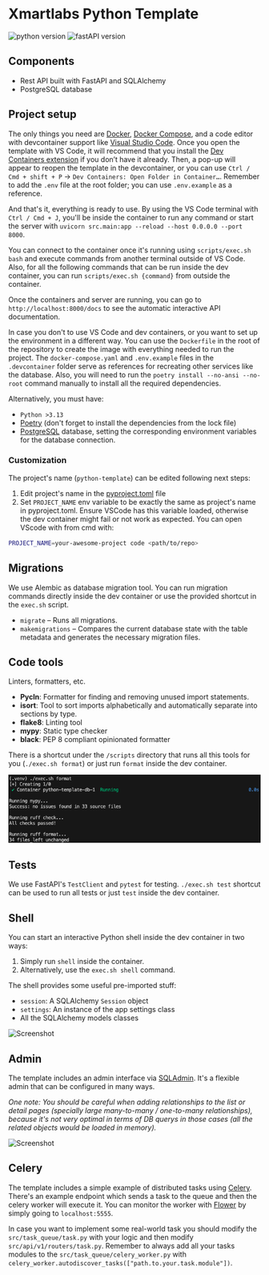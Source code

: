 # Xmartlabs Python Template

![python version](https://img.shields.io/badge/python-3.13-brightgreen)
![fastAPI version](https://img.shields.io/badge/fastapi-0.95.2-brightgreen)


## Components
- Rest API built with FastAPI and SQLAlchemy
- PostgreSQL database

## Project setup

The only things you need are [Docker](https://docs.docker.com/engine/install/), [Docker Compose](https://docs.docker.com/compose/install/), and a code editor with devcontainer support like [Visual Studio Code](https://code.visualstudio.com/download). Once you open the template with VS Code, it will recommend that you install the [Dev Containers extension](https://marketplace.visualstudio.com/items?itemName=ms-vscode-remote.remote-containers) if you don’t have it already. Then, a pop-up will appear to reopen the template in the devcontainer, or you can use `Ctrl / Cmd + shift + P` -> `Dev Containers: Open Folder in Container…`. Remember to add the `.env` file at the root folder; you can use `.env.example` as a reference.

And that's it, everything is ready to use. By using the VS Code terminal with `Ctrl / Cmd + J`, you'll be inside the container to run any command or start the server with `uvicorn src.main:app --reload --host 0.0.0.0 --port 8000`.

You can connect to the container once it's running using `scripts/exec.sh bash` and execute commands from another terminal outside of VS Code. Also, for all the following commands that can be run inside the dev container, you can run `scripts/exec.sh {command}` from outside the container.

Once the containers and server are running, you can go to `http://localhost:8000/docs` to see the automatic interactive API documentation.

In case you don't to use VS Code and dev containers, or you want to set up the environment in a different way. You can use the `Dockerfile` in the root of the repository to create the image with everything needed to run the project. The `docker-compose.yaml` and `.env.example` files in the `.devcontainer` folder serve as references for recreating other services like the database. Also, you will need to run the `poetry install --no-ansi --no-root` command manually to install all the required dependencies.

Alternatively, you must have:

- `Python >3.13`
- [Poetry](https://python-poetry.org/docs/#installation) (don't forget to install the dependencies from the lock file)
- [PostgreSQL](https://www.postgresql.org/) database, setting the corresponding environment variables for the database connection.

### Customization

The project's name (`python-template`) can be edited following next steps:

1. Edit project's name in the [pyproject.toml](pyproject.toml) file
2. Set `PROJECT_NAME` env variable to be exactly the same as project's name in pyproject.toml. Ensure VSCode has this
variable loaded, otherwise the dev container might fail or not work as expected. You can open VScode with from cmd with:

```bash
PROJECT_NAME=your-awesome-project code <path/to/repo>
```


## Migrations

We use Alembic as database migration tool. You can run migration commands directly inside the dev container or use the provided shortcut in the `exec.sh` script.

- `migrate` – Runs all migrations.
- `makemigrations` – Compares the current database state with the table metadata and generates the necessary migration files.


## Code tools
Linters, formatters, etc.

- **Pycln**: Formatter for finding and removing unused import statements.
- **isort**: Tool to sort imports alphabetically and automatically separate into sections by type.
- **flake8**: Linting tool
- **mypy**: Static type checker
- **black**: PEP 8 compliant opinionated formatter

There is a shortcut under the `/scripts` directory that runs all this tools for you (`./exec.sh format`) or just run `format` inside the dev container.

![Screenshot](.docs/images/format.png)

## Tests
We use FastAPI's `TestClient` and `pytest` for testing. `./exec.sh test` shortcut can be used to run all tests or just `test` inside the dev container.

## Shell
You can start an interactive Python shell inside the dev container in two ways:

1. Simply run `shell` inside the container.
2. Alternatively, use the `exec.sh shell` command.

The shell provides some useful pre-imported stuff:

- `session`: A SQLAlchemy `Session` object
- `settings`: An instance of the app settings class
- All the SQLAlchemy models classes

![Screenshot](.docs/images/shell.png)

## Admin
The template includes an admin interface via [SQLAdmin](https://github.com/aminalaee/sqladmin). It's a flexible admin that can be configured in many ways.

*One note: You should be careful when adding relationships to the list or detail pages (specially large many-to-many / one-to-many relationships), because it's not very optimal in terms of DB querys in those cases (all the related objects would be loaded in memory).*

![Screenshot](.docs/images/admin.png)

## Celery
The template includes a simple example of distributed tasks using [Celery](https://docs.celeryq.dev/en/stable/). There's an example endpoint which sends a task to the queue and then the celery worker will execute it. You can monitor the worker with [Flower](https://flower.readthedocs.io/en/latest/) by simply going to `localhost:5555`.

In case you want to implement some real-world task you should modify the `src/task_queue/task.py` with your logic and then modify `src/api/v1/routers/task.py`.
Remember to always add all your tasks modules to the `src/task_queue/celery_worker.py` with `celery_worker.autodiscover_tasks(["path.to.your.task.module"])`.
